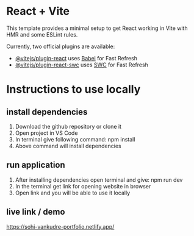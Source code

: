 # React + Vite

This template provides a minimal setup to get React working in Vite with HMR and some ESLint rules.

Currently, two official plugins are available:

- [@vitejs/plugin-react](https://github.com/vitejs/vite-plugin-react/blob/main/packages/plugin-react/README.md) uses [Babel](https://babeljs.io/) for Fast Refresh
- [@vitejs/plugin-react-swc](https://github.com/vitejs/vite-plugin-react-swc) uses [SWC](https://swc.rs/) for Fast Refresh

# Instructions to use locally

## install dependencies
1. Download the github repository or clone it
2. Open project in VS Code
3. In terminal give following command:
   npm install
5. Above command will install dependencies

## run application
1. After installing dependencies open terminal and give:
   npm run dev
2. In the terminal get link for opening website in browser
3. Open link and you will be able to use it locally

## live link / demo
https://sohi-vankudre-portfolio.netlify.app/ 

